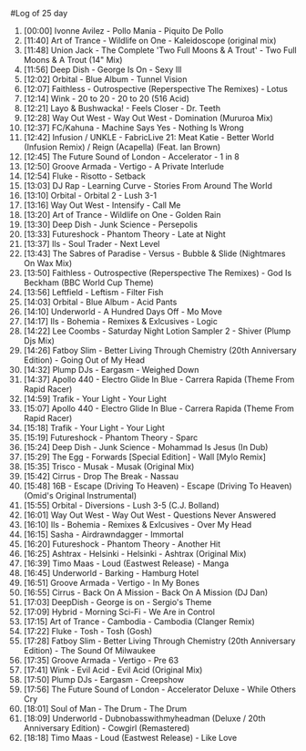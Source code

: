 #Log of 25 day

1. [00:00] Ivonne Avilez - Pollo Mania - Piquito De Pollo
1. [11:40] Art of Trance - Wildlife on One - Kaleidoscope (original mix)
1. [11:48] Union Jack - The Complete 'Two Full Moons & A Trout' - Two Full Moons & A Trout (14" Mix)
1. [11:56] Deep Dish - George Is On - Sexy Ill
1. [12:02] Orbital - Blue Album - Tunnel Vision
1. [12:07] Faithless - Outrospective (Reperspective The Remixes) - Lotus
1. [12:14] Wink - 20 to 20 - 20 to 20 (516 Acid)
1. [12:21] Layo & Bushwacka! - Feels Closer - Dr. Teeth
1. [12:28] Way Out West - Way Out West - Domination (Mururoa Mix)
1. [12:37] FC/Kahuna - Machine Says Yes - Nothing Is Wrong
1. [12:42] Infusion / UNKLE - FabricLive 21: Meat Katie - Better World (Infusion Remix) / Reign (Acapella) (Feat. Ian Brown)
1. [12:45] The Future Sound of London - Accelerator - 1 in 8
1. [12:50] Groove Armada - Vertigo - A Private Interlude
1. [12:54] Fluke - Risotto - Setback
1. [13:03] DJ Rap - Learning Curve - Stories From Around The World
1. [13:10] Orbital - Orbital 2 - Lush 3-1
1. [13:16] Way Out West - Intensify - Call Me
1. [13:20] Art of Trance - Wildlife on One - Golden Rain
1. [13:30] Deep Dish - Junk Science - Persepolis
1. [13:33] Futureshock - Phantom Theory - Late at Night
1. [13:37] Ils - Soul Trader - Next Level
1. [13:43] The Sabres of Paradise - Versus - Bubble & Slide (Nightmares On Wax Mix)
1. [13:50] Faithless - Outrospective (Reperspective The Remixes) - God Is Beckham (BBC World Cup Theme)
1. [13:56] Leftfield - Leftism - Filter Fish
1. [14:03] Orbital - Blue Album - Acid Pants
1. [14:10] Underworld - A Hundred Days Off - Mo Move
1. [14:17] Ils - Bohemia - Remixes & Exlcusives - Logic
1. [14:22] Lee Coombs - Saturday Night Lotion Sampler 2 - Shiver (Plump Djs Mix)
1. [14:26] Fatboy Slim - Better Living Through Chemistry (20th Anniversary Edition) - Going Out of My Head
1. [14:32] Plump DJs - Eargasm - Weighed Down
1. [14:37] Apollo 440 - Electro Glide In Blue - Carrera Rapida (Theme From Rapid Racer)
1. [14:59] Trafik - Your Light - Your Light
1. [15:07] Apollo 440 - Electro Glide In Blue - Carrera Rapida (Theme From Rapid Racer)
1. [15:18] Trafik - Your Light - Your Light
1. [15:19] Futureshock - Phantom Theory - Sparc
1. [15:24] Deep Dish - Junk Science - Mohammad Is Jesus (In Dub)
1. [15:29] The Egg - Forwards [Special Edition] - Wall [Mylo Remix]
1. [15:35] Trisco - Musak - Musak (Original Mix)
1. [15:42] Cirrus - Drop The Break - Nassau
1. [15:48] 16B - Escape (Driving To Heaven) - Escape (Driving To Heaven) (Omid's Original Instrumental)
1. [15:55] Orbital - Diversions - Lush 3-5 (C.J. Bolland)
1. [16:01] Way Out West - Way Out West - Questions Never Answered
1. [16:10] Ils - Bohemia - Remixes & Exlcusives - Over My Head
1. [16:15] Sasha - Airdrawndagger - Immortal
1. [16:20] Futureshock - Phantom Theory - Another Hit
1. [16:25] Ashtrax - Helsinki - Helsinki - Ashtrax (Original Mix)
1. [16:39] Timo Maas - Loud (Eastwest Release) - Manga
1. [16:45] Underworld - Barking - Hamburg Hotel
1. [16:51] Groove Armada - Vertigo - In My Bones
1. [16:55] Cirrus - Back On A Mission - Back On A Mission (DJ Dan)
1. [17:03] DeepDish - George is on - Sergio's Theme
1. [17:09] Hybrid - Morning Sci-Fi - We Are in Control
1. [17:15] Art of Trance - Cambodia - Cambodia (Clanger Remix)
1. [17:22] Fluke - Tosh - Tosh (Gosh)
1. [17:28] Fatboy Slim - Better Living Through Chemistry (20th Anniversary Edition) - The Sound Of Milwaukee
1. [17:35] Groove Armada - Vertigo - Pre 63
1. [17:41] Wink - Evil Acid - Evil Acid (Original Mix)
1. [17:50] Plump DJs - Eargasm - Creepshow
1. [17:56] The Future Sound of London - Accelerator Deluxe - While Others Cry
1. [18:01] Soul of Man - The Drum - The Drum
1. [18:09] Underworld - Dubnobasswithmyheadman (Deluxe / 20th Anniversary Edition) - Cowgirl (Remastered)
1. [18:18] Timo Maas - Loud (Eastwest Release) - Like Love
